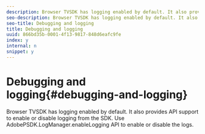```yaml
---
description: Browser TVSDK has logging enabled by default. It also provides API support to enable or disable logging from the SDK. Use AdobePSDK.LogManager.enableLogging API to enable or disable the logs.
seo-description: Browser TVSDK has logging enabled by default. It also provides API support to enable or disable logging from the SDK. Use AdobePSDK.LogManager.enableLogging API to enable or disable the logs.
seo-title: Debugging and logging
title: Debugging and logging
uuid: 866bd35b-0001-4f13-9817-848d6eafc9fe
index: y
internal: n
snippet: y
---
```


# Debugging and logging{#debugging-and-logging}

Browser TVSDK has logging enabled by default. It also provides API support to enable or disable logging from the SDK. Use AdobePSDK.LogManager.enableLogging API to enable or disable the logs.

